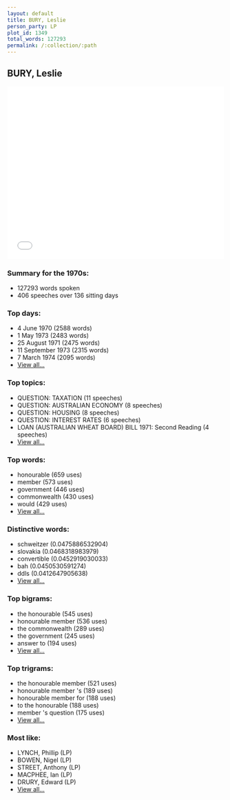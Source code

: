 ```yaml
---
layout: default
title: BURY, Leslie
person_party: LP
plot_id: 1349
total_words: 127293
permalink: /:collection/:path
---
```


## BURY, Leslie

<iframe width="100%" height="400" frameborder="0" scrolling="no" src="//plot.ly/~wragge/1349.embed"></iframe>


### Summary for the 1970s:

* 127293 words spoken
* 406 speeches over 136 sitting days


### Top days:

* 4 June 1970 (2588 words)
* 1 May 1973 (2483 words)
* 25 August 1971 (2475 words)
* 11 September 1973 (2315 words)
* 7 March 1974 (2095 words)
* [View all...](days/)


### Top topics:

* QUESTION: TAXATION (11 speeches)
* QUESTION: AUSTRALIAN ECONOMY (8 speeches)
* QUESTION: HOUSING (8 speeches)
* QUESTION: INTEREST RATES (6 speeches)
* LOAN (AUSTRALIAN WHEAT BOARD) BILL 1971: Second Reading (4 speeches)
* [View all...](topics/)


### Top words:

* honourable (659 uses)
* member (573 uses)
* government (446 uses)
* commonwealth (430 uses)
* would (429 uses)
* [View all...](words/)


### Distinctive words:

* schweitzer (0.0475886532904)
* slovakia (0.0468318983979)
* convertible (0.0452919030033)
* bah (0.0450530591274)
* ddls (0.0412647905638)
* [View all...](sig_words/)


### Top bigrams:

* the honourable (545 uses)
* honourable member (536 uses)
* the commonwealth (289 uses)
* the government (245 uses)
* answer to (194 uses)
* [View all...](bigrams/)


### Top trigrams:

* the honourable member (521 uses)
* honourable member 's (189 uses)
* honourable member for (188 uses)
* to the honourable (188 uses)
* member 's question (175 uses)
* [View all...](trigrams/)


### Most like:

* LYNCH, Phillip (LP)
* BOWEN, Nigel (LP)
* STREET, Anthony (LP)
* MACPHEE, Ian (LP)
* DRURY, Edward (LP)
* [View all...](similarities/)
